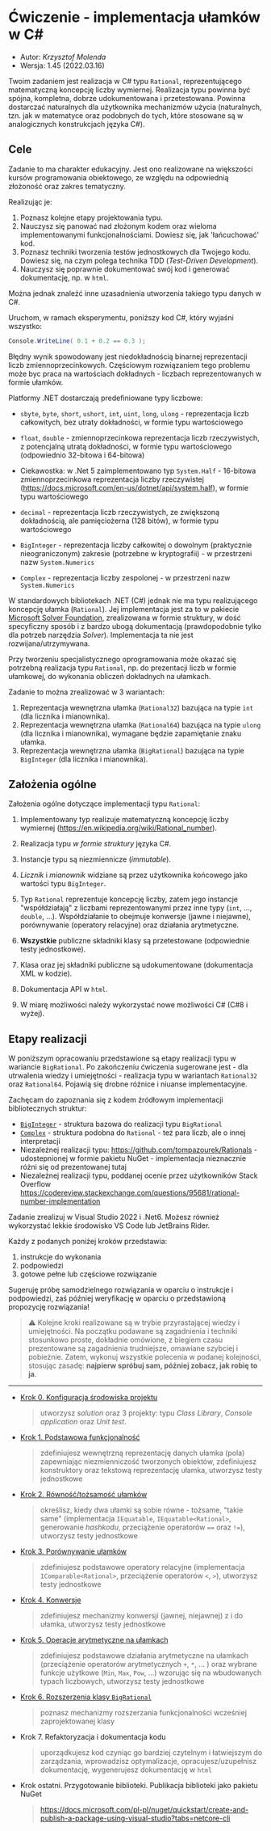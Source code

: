 # Ćwiczenie - implementacja ułamków w C#

* Autor: _Krzysztof Molenda_
* Wersja: 1.45 (2022.03.16)

Twoim zadaniem jest realizacja w C# typu `Rational`, reprezentującego matematyczną koncepcję liczby wymiernej. Realizacja typu powinna być spójna, kompletna, dobrze udokumentowana i przetestowana. Powinna dostarczać naturalnych dla użytkownika mechanizmów użycia (naturalnych, tzn. jak w matematyce oraz podobnych do tych, które stosowane są w analogicznych konstrukcjach języka C#).

## Cele

Zadanie to ma charakter edukacyjny. Jest ono realizowane na większości kursów programowania obiektowego, ze względu na odpowiednią złożoność oraz zakres tematyczny.

Realizując je:

1. Poznasz kolejne etapy projektowania typu.
2. Nauczysz się panować nad złożonym kodem oraz wieloma implementowanymi funkcjonalnościami. Dowiesz się, jak 'łańcuchować' kod.
3. Poznasz techniki tworzenia testów jednostkowych dla Twojego kodu. Dowiesz się, na czym polega technika TDD (_Test-Driven Development_).
4. Nauczysz się poprawnie dokumentować swój kod i generować dokumentację, np. w `html`.

Można jednak znaleźć inne uzasadnienia utworzenia takiego typu danych w C#.

Uruchom, w ramach eksperymentu, poniższy kod C#, który wyjaśni wszystko:

```csharp {dotnescript=csharp }
Console.WriteLine( 0.1 + 0.2 == 0.3 );
```

Błędny wynik spowodowany jest niedokładnością binarnej reprezentacji liczb zmiennoprzecinkowych. Częściowym rozwiązaniem tego problemu może byc praca na wartościach dokładnych - liczbach reprezentowanych w formie ułamków.

Platformy .NET dostarczają predefiniowane typy liczbowe:

* `sbyte`, `byte`, `short`, `ushort`, `int`, `uint`, `long`, `ulong` - reprezentacja liczb całkowitych, bez utraty dokładności, w formie typu wartościowego

* `float`, `double` - zmiennoprzecinkowa reprezentacja liczb rzeczywistych, z potencjalną utratą dokładności, w formie typu wartościowego (odpowiednio 32-bitowa i 64-bitowa)

* Ciekawostka: w .Net 5 zaimplementowano typ `System.Half` - 16-bitowa zmiennoprzecinkowa reprezentacja liczby rzeczywistej (<https://docs.microsoft.com/en-us/dotnet/api/system.half>), w formie typu wartościowego

* `decimal` - reprezentacja liczb rzeczywistych, ze zwiększoną dokładnością, ale pamięciożerna (128 bitów), w formie typu wartościowego

* `BigInteger` - reprezentacja liczby całkowitej o dowolnym (praktycznie nieograniczonym) zakresie (potrzebne w kryptografii) - w przestrzeni nazw `System.Numerics`

* `Complex` - reprezentacja liczby zespolonej - w przestrzeni nazw `System.Numerics`

W standardowych bibliotekach .NET (C#) jednak nie ma typu realizującego koncepcję ułamka (`Rational`). Jej implementacja jest za to w pakiecie [Microsoft Solver Foundation](https://msdn.microsoft.com/en-us/library/microsoft.solverfoundation.common.rational), zrealizowana w formie struktury, w dość specyficzny sposób i z bardzo ubogą dokumentacją (prawdopodobnie tylko dla potrzeb narzędzia *Solver*). Implementacja ta nie jest rozwijana/utrzymywana.

Przy tworzeniu specjalistycznego oprogramowania może okazać się potrzebną realizacja typu `Rational`, np. do prezentacji liczb w formie ułamkowej, do wykonania obliczeń dokładnych na ułamkach.

Zadanie to można zrealizować w 3 wariantach:

1. Reprezentacja wewnętrzna ułamka (`Rational32`) bazująca na typie `int` (dla licznika i mianownika).
2. Reprezentacja wewnętrzna ułamka (`Rational64`) bazująca na typie `ulong` (dla licznika i mianownika), wymagane będzie zapamiętanie znaku ułamka.
3. Reprezentacja wewnętrzna ułamka (`BigRational`) bazująca na typie `BigInteger` (dla licznika i mianownika).

## Założenia ogólne

Założenia ogólne dotyczące implementacji typu `Rational`:

1. Implementowany typ realizuje matematyczną koncepcję liczby wymiernej (<https://en.wikipedia.org/wiki/Rational_number>).

2. Realizacja typu *w formie struktury* języka C#.

3. Instancje typu są niezmiennicze (_immutable_).

4. _Licznik_ i _mianownik_ widziane są przez użytkownika końcowego jako wartości typu `BigInteger`.

5. Typ `Rational` reprezentuje koncepcję liczby, zatem jego instancje "współdziałają" z liczbami reprezentowanymi przez inne typy (`int`, ..., `double`, ...). Współdziałanie to obejmuje konwersje (jawne i niejawne), porównywanie (operatory relacyjne) oraz działania arytmetyczne.

6. **Wszystkie** publiczne składniki klasy są przetestowane (odpowiednie testy jednostkowe).

7. Klasa oraz jej składniki publiczne są udokumentowane (dokumentacja XML w kodzie).

8. Dokumentacja API w `html`.

9. W miarę możliwości należy wykorzystać nowe możliwości C# (C#8 i wyżej).

## Etapy realizacji

W poniższym opracowaniu przedstawione są etapy realizacji typu w wariancie `BigRational`. Po zakończeniu ćwiczenia sugerowane jest - dla utrwalenia wiedzy i umiejętności - realizacja typu w wariantach `Rational32` oraz `Rational64`. Pojawią się drobne różnice i niuanse implementacyjne.

Zachęcam do zapoznania się z kodem źródłowym implementacji bibliotecznych struktur:

* [`BigInteger`](https://github.com/microsoft/referencesource/blob/master/System.Numerics/System/Numerics/BigInteger.cs) - struktura bazowa do realizacji typu `BigRational`
* [`Complex`](https://github.com/microsoft/referencesource/blob/master/System.Numerics/System/Numerics/Complex.cs) - struktura podobna do `Rational` - też para liczb, ale o innej interpretacji
* Niezależnej realizacji typu: <https://github.com/tompazourek/Rationals> - udostepnionej w formie pakietu NuGet - implementacja nieznacznie różni się od prezentowanej tutaj
* Niezależnej realizacji typu, poddanej ocenie przez użytkowników Stack Overflow <https://codereview.stackexchange.com/questions/95681/rational-number-implementation>


Zadanie zrealizuj w Visual Studio 2022 i .Net6. Możesz również wykorzystać lekkie środowisko VS Code lub JetBrains Rider.

Każdy z podanych poniżej kroków przedstawia:

1. instrukcje do wykonania
2. podpowiedzi
3. gotowe pełne lub częściowe rozwiązanie

Sugeruję próbę samodzielnego rozwiązania w oparciu o instrukcje i podpowiedzi, zaś później weryfikację w oparciu o przedstawioną propozycję rozwiązania!

> ⚠️ Kolejne kroki realizowane są w trybie przyrastającej wiedzy i umiejętności. Na początku podawane są zagadnienia i techniki stosunkowo proste, dokładnie omówione, z biegiem czasu prezentowane są zagadnienia trudniejsze, omawiane szybciej i pobieżnie. Zatem, wykonuj wszystkie polecenia w podanej kolejności, stosując zasadę: **najpierw spróbuj sam, później zobacz, jak robię to ja**.

- - -

* [Krok 0. Konfiguracja środowiska projektu](step00.md)
    > utworzysz _solution_ oraz 3 projekty: typu _Class Library_, _Console application_ oraz _Unit test_.

* [Krok 1. Podstawowa funkcjonalność](step01.md)
    > zdefiniujesz wewnętrzną reprezentację danych ułamka (pola) zapewniając niezmienniczość tworzonych obiektów, zdefiniujesz konstruktory oraz tekstową reprezentację ułamka, utworzysz testy jednostkowe

* [Krok 2. Równość/tożsamość ułamków](step02.md)
    > określisz, kiedy dwa ułamki są sobie równe - tożsame, "takie same" (implementacja `IEquatable`, `IEquatable<Rational>`, generowanie _hashkodu_, przeciążenie operatorów `==` oraz `!=`), utworzysz testy jednostkowe

* [Krok 3. Porównywanie ułamków](step03.md)
    > zdefiniujesz podstawowe operatory relacyjne (implementacja `IComparable<Rational>`, przeciążenie operatorów `<`, `>`), utworzysz testy jednostkowe

* [Krok 4. Konwersje](step04.md)
    > zdefiniujesz mechanizmy konwersji (jawnej, niejawnej) z i do ułamka, utworzysz testy jednostkowe

* [Krok 5. Operacje arytmetyczne na ułamkach](step05.md)
    > zdefiniujesz podstawowe działania arytmetyczne na ułamkach (przeciążenie operatorów arytmetycznych `+`, `*`, ... ) oraz wybrane funkcje użytkowe (`Min`, `Max`, `Pow`, ...) wzorując się na wbudowanych typach liczbowych, utworzysz testy jednostkowe

* [Krok 6. Rozszerzenia klasy `BigRational`](step06.md)
    > poznasz mechanizmy rozszerzania funkcjonalności wcześniej zaprojektowanej klasy

* Krok 7. Refaktoryzacja i dokumentacja kodu
    > uporządkujesz kod czyniąc go bardziej czytelnym i łatwiejszym do zarządzania, wprowadzisz optymalizacje, opracujesz/uzupełnisz dokumentację, wygenerujesz dokumentację w `html`

* Krok ostatni. Przygotowanie biblioteki. Publikacja biblioteki jako pakietu NuGet
    > <https://docs.microsoft.com/pl-pl/nuget/quickstart/create-and-publish-a-package-using-visual-studio?tabs=netcore-cli>